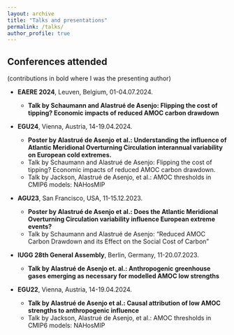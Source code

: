 ```yaml
---
layout: archive
title: "Talks and presentations"
permalink: /talks/
author_profile: true
---
```


## Conferences attended
(contributions in bold where I was the presenting author)

* **EAERE 2024**, Leuven, Belgium, 01-04.07.2024. 
  * **Talk by Schaumann and Alastrué de Asenjo: Flipping the cost of tipping? Economic impacts of reduced AMOC carbon drawdown**

* **EGU24**, Vienna, Austria, 14-19.04.2024.
  * **Poster by Alastrué de Asenjo et al.: Understanding the influence of Atlantic Meridional Overturning Circulation interannual variability on European cold extremes.**
  * Talk by Schaumann and Alastrué de Asenjo: Flipping the cost of tipping? Economic impacts of reduced AMOC carbon drawdown.
  * Talk by Jackson, Alastrué de Asenjo, et al.: AMOC thresholds in CMIP6 models: NAHosMIP

* **AGU23**, San Francisco, USA, 11-15.12.2023.
  * **Poster by Alastrué de Asenjo et al.: Does the Atlantic Meridional Overturning Circulation variability influence European extreme events?**
  * Talk by Schaumann and Alastrué de Asenjo: “Reduced AMOC Carbon Drawdown and its Effect on the Social Cost of Carbon”

* **IUGG 28th General Assembly**, Berlin, Germany, 11-20.07.2023. 
  * **Talk by Alastrué de Asenjo et. al.: Anthropogenic greenhouse gases emerging as necessary for modelled AMOC low strengths**

* **EGU22**, Vienna, Austria, 14-19.04.2024.
  * **Talk by Alastrué de Asenjo et al.: Causal attribution of low AMOC strengths to anthropogenic influence**
  * Talk by Jackson, Alastrué de Asenjo, et al.: AMOC thresholds in CMIP6 models: NAHosMIP
